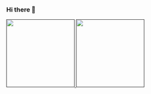 ### Hi there 👋
<div>
<a href="">
<img height="180em" src="https://github-readme-stats.vercel.app/api?username=brun0-4ugusto&count_private=true&show_icons=true&theme=dark" style="max-width: 100%;">
<img height="180em" src="https://github-readme-stats.vercel.app/api/top-langs/?username=brun0-4ugusto&layout=compact&theme=dark" style="max-width: 100%;">
</a>

<div>
